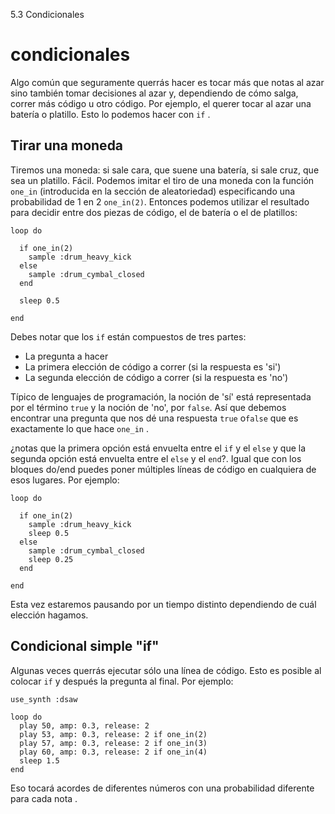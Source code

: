 5.3 Condicionales

# condicionales

Algo común que seguramente querrás hacer es tocar más que notas al azar
sino también tomar decisiones al azar y, dependiendo de cómo salga,
correr más código u otro código. Por ejemplo, el querer tocar al azar
una batería o platillo. Esto lo podemos hacer con `if` .

## Tirar una moneda

Tiremos una moneda: si sale cara, que suene una batería, si sale cruz,
que sea un platillo. Fácil. Podemos imitar el tiro de una moneda con
la función `one_in` (introducida en la sección de aleatoriedad)
especificando una probabilidad de 1 en 2 `one_in(2)`. Entonces podemos
utilizar el resultado para decidir entre dos piezas de código, el de
batería o el de platillos:


```
loop do

  if one_in(2)
    sample :drum_heavy_kick
  else
    sample :drum_cymbal_closed
  end
  
  sleep 0.5
  
end
```

Debes notar que los `if` están compuestos  de tres partes:

* La pregunta a hacer
* La primera elección de código a correr (si la respuesta es 'si')
* La segunda elección de código a correr (si la respuesta es 'no')

Típico de lenguajes de programación, la noción de 'sí' está representada
por el término `true` y la noción de 'no', por `false`. Así que debemos
encontrar una pregunta que nos dé una respuesta `true` o`false` que es
exactamente lo que hace `one_in` .

¿notas que la primera opción está envuelta entre el `if` y el `else`
y que la segunda opción está envuelta entre el `else` y el `end`?. Igual 
que con los bloques do/end puedes poner múltiples líneas de código en 
cualquiera de esos lugares. Por ejemplo:

```
loop do

  if one_in(2)
    sample :drum_heavy_kick
    sleep 0.5
  else
    sample :drum_cymbal_closed
    sleep 0.25
  end
  
end
```

Esta vez estaremos pausando por un tiempo distinto dependiendo de cuál
elección hagamos.


## Condicional simple "if"

Algunas veces querrás ejecutar sólo una línea de código. Esto es posible
al colocar `if` y después la pregunta al final. Por ejemplo:

```
use_synth :dsaw

loop do
  play 50, amp: 0.3, release: 2
  play 53, amp: 0.3, release: 2 if one_in(2)
  play 57, amp: 0.3, release: 2 if one_in(3)
  play 60, amp: 0.3, release: 2 if one_in(4)
  sleep 1.5
end
```

Eso tocará acordes de diferentes números con una probabilidad diferente
para cada nota .
